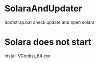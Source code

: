 # SolaraAndUpdater
bootstrap.bat check update and open solara

# Solara does not start
Install VCredist_64.exe
